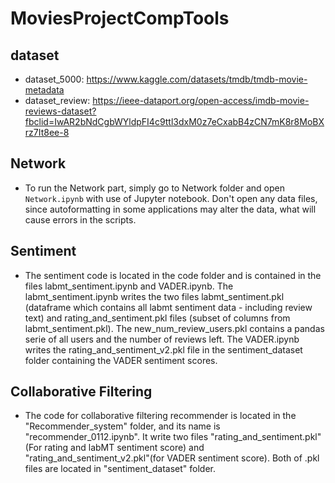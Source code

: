 # MoviesProjectCompTools
## dataset
- dataset_5000: https://www.kaggle.com/datasets/tmdb/tmdb-movie-metadata
- dataset_review: https://ieee-dataport.org/open-access/imdb-movie-reviews-dataset?fbclid=IwAR2bNdCgbWYldpFI4c9ttl3dxM0z7eCxabB4zCN7mK8r8MoBXrz7It8ee-8

## Network
- To run the Network part, simply go to Network folder and open ```Network.ipynb``` with use of Jupyter notebook. Don't open any data files, since autoformatting in some applications may alter the data, what will cause errors in the scripts.

## Sentiment
- The sentiment code is located in the code folder and is contained in the files labmt_sentiment.ipynb and VADER.ipynb. The labmt_sentiment.ipynb writes the two files labmt_sentiment.pkl (dataframe which contains all labmt sentiment data - including review text) and rating_and_sentiment.pkl files (subset of columns from labmt_sentiment.pkl). The new_num_review_users.pkl contains a pandas serie of all users and the number of reviews left. 
The VADER.ipynb writes the rating_and_sentiment_v2.pkl  file in the sentiment_dataset folder containing the  VADER sentiment scores.

## Collaborative Filtering
- The code for collaborative filtering recommender is located in the "Recommender_system" folder, and its name is "recommender_0112.ipynb". It write two files "rating_and_sentiment.pkl"(For rating and labMT sentiment score) and "rating_and_sentiment_v2.pkl"(for VADER sentiment score). Both of .pkl files are located in "sentiment_dataset" folder.
